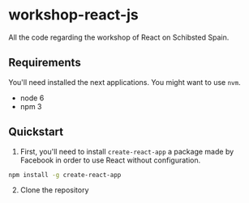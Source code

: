 # workshop-react-js

All the code regarding the workshop of React on Schibsted Spain.

## Requirements
You'll need installed the next applications. You might want to use `nvm`.

- node 6
- npm 3

## Quickstart

1. First, you'll need to install `create-react-app` a package made by Facebook in order to use React without configuration.

  ```bash
  npm install -g create-react-app
  ```
  
2. Clone the repository
